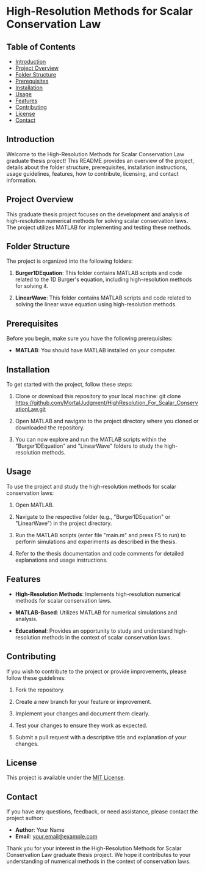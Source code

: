 # High-Resolution Methods for Scalar Conservation Law

## Table of Contents

- [Introduction](#introduction)
- [Project Overview](#project-overview)
- [Folder Structure](#folder-structure)
- [Prerequisites](#prerequisites)
- [Installation](#installation)
- [Usage](#usage)
- [Features](#features)
- [Contributing](#contributing)
- [License](#license)
- [Contact](#contact)

## Introduction

Welcome to the High-Resolution Methods for Scalar Conservation Law graduate thesis project! This README provides an overview of the project, details about the folder structure, prerequisites, installation instructions, usage guidelines, features, how to contribute, licensing, and contact information.

## Project Overview

This graduate thesis project focuses on the development and analysis of high-resolution numerical methods for solving scalar conservation laws. The project utilizes MATLAB for implementing and testing these methods.

## Folder Structure

The project is organized into the following folders:

1. **Burger1DEquation**: This folder contains MATLAB scripts and code related to the 1D Burger's equation, including high-resolution methods for solving it.

2. **LinearWave**: This folder contains MATLAB scripts and code related to solving the linear wave equation using high-resolution methods.

## Prerequisites

Before you begin, make sure you have the following prerequisites:

- **MATLAB**: You should have MATLAB installed on your computer.

## Installation

To get started with the project, follow these steps:

1. Clone or download this repository to your local machine: git clone https://github.com/MortalJudgment/HighResolution_For_Scalar_ConservationLaw.git
   
2. Open MATLAB and navigate to the project directory where you cloned or downloaded the repository.

3. You can now explore and run the MATLAB scripts within the "Burger1DEquation" and "LinearWave" folders to study the high-resolution methods.

## Usage

To use the project and study the high-resolution methods for scalar conservation laws:

1. Open MATLAB.

2. Navigate to the respective folder (e.g., "Burger1DEquation" or "LinearWave") in the project directory.

3. Run the MATLAB scripts (enter file "main.m" and press F5 to run) to perform simulations and experiments as described in the thesis.

4. Refer to the thesis documentation and code comments for detailed explanations and usage instructions.

## Features

- **High-Resolution Methods**: Implements high-resolution numerical methods for scalar conservation laws.

- **MATLAB-Based**: Utilizes MATLAB for numerical simulations and analysis.

- **Educational**: Provides an opportunity to study and understand high-resolution methods in the context of scalar conservation laws.

## Contributing

If you wish to contribute to the project or provide improvements, please follow these guidelines:

1. Fork the repository.

2. Create a new branch for your feature or improvement.

3. Implement your changes and document them clearly.

4. Test your changes to ensure they work as expected.

5. Submit a pull request with a descriptive title and explanation of your changes.

## License

This project is available under the [MIT License](LICENSE).

## Contact

If you have any questions, feedback, or need assistance, please contact the project author:

- **Author**: Your Name
- **Email**: your.email@example.com

Thank you for your interest in the High-Resolution Methods for Scalar Conservation Law graduate thesis project. We hope it contributes to your understanding of numerical methods in the context of conservation laws.


